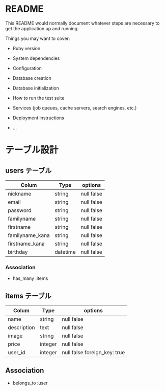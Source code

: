 # README

This README would normally document whatever steps are necessary to get the
application up and running.

Things you may want to cover:

* Ruby version

* System dependencies

* Configuration

* Database creation

* Database initialization

* How to run the test suite

* Services (job queues, cache servers, search engines, etc.)

* Deployment instructions

* ...

# テーブル設計

## users テーブル

| Colum           | Type     | options      |
|-----------------|----------|--------------|
| nickname        | string   | null false   |
| email           | string   | null false   |
| password        | string   | null false   |
| familyname      | string   | null false   |
| firstname       | string   | null false   |
| familyname_kana | string   | null false   |
| firstname_kana  | string   | null false   |
| birthday        | datetime | null false   |

### Association
- has_many :items

## items テーブル

| Colum       | Type    | options      |
|-------------|---------|--------------|
| name        | string  | null false   |
| description | text    | null false   |
| image       | string  | null false   |
| price       | integer | null false   |
| user_id     | integer | null false  foreign_key: true |

## Association
- belongs_to :user